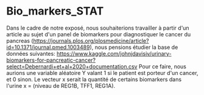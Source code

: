 # Bio_markers_STAT

Dans le cadre de notre exposé, nous souhaiterions travailler à partir d'un article au sujet d'un panel de biomarkers pour diagnostiquer le cancer du pancreas (https://journals.plos.org/plosmedicine/article?id=10.1371/journal.pmed.1003489), nous pensions étudier la base de données suivantes: https://www.kaggle.com/johnjdavisiv/urinary-biomarkers-for-pancreatic-cancer?select=Debernardi+et+al+2020+documentation.csv
Pour ce faire, nous aurions une variable aléatoire Y valant 1 si le patient est porteur d'un cancer, et 0 sinon. Le vecteur x serait la quantité de certains biomarkers dans l'urine x = (niveau de REG1B, TFF1, REG1A).